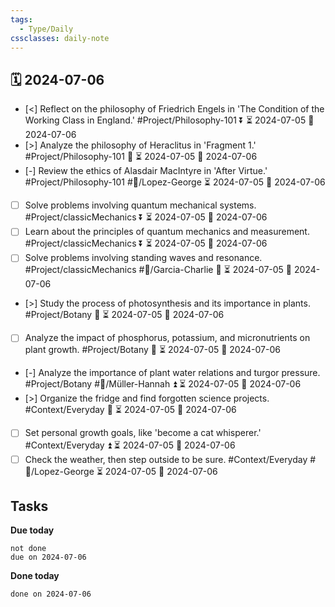 ```yaml
---
tags:
  - Type/Daily
cssclasses: daily-note
---
```


## 🗓️ 2024-07-06

- [<] Reflect on the philosophy of Friedrich Engels in 'The Condition of the Working Class in England.' #Project/Philosophy-101 ⏬ ⏳ 2024-07-05 📅 2024-07-06
- [>] Analyze the philosophy of Heraclitus in 'Fragment 1.' #Project/Philosophy-101 🔽 ⏳ 2024-07-05 📅 2024-07-06
- [-] Review the ethics of Alasdair MacIntyre in 'After Virtue.' #Project/Philosophy-101 #👤/Lopez-George ⏳ 2024-07-05 📅 2024-07-06
- [ ] Solve problems involving quantum mechanical systems. #Project/classicMechanics ⏬ ⏳ 2024-07-05 📅 2024-07-06
- [ ] Learn about the principles of quantum mechanics and measurement. #Project/classicMechanics ⏬ ⏳ 2024-07-05 📅 2024-07-06
- [ ] Solve problems involving standing waves and resonance. #Project/classicMechanics #👤/Garcia-Charlie 🔼 ⏳ 2024-07-05 📅 2024-07-06
- [>] Study the process of photosynthesis and its importance in plants. #Project/Botany 🔺 ⏳ 2024-07-05 📅 2024-07-06
- [ ] Analyze the impact of phosphorus, potassium, and micronutrients on plant growth. #Project/Botany 🔺 ⏳ 2024-07-05 📅 2024-07-06
- [-] Analyze the importance of plant water relations and turgor pressure. #Project/Botany #👤/Müller-Hannah ⏫ ⏳ 2024-07-05 📅 2024-07-06
- [>] Organize the fridge and find forgotten science projects. #Context/Everyday 🔼 ⏳ 2024-07-05 📅 2024-07-06
- [ ] Set personal growth goals, like 'become a cat whisperer.' #Context/Everyday ⏫ ⏳ 2024-07-05 📅 2024-07-06
- [ ] Check the weather, then step outside to be sure. #Context/Everyday #👤/Lopez-George ⏳ 2024-07-05 📅 2024-07-06

## Tasks

**Due today**

```tasks
not done
due on 2024-07-06
```

**Done today**

```tasks
done on 2024-07-06
```
            